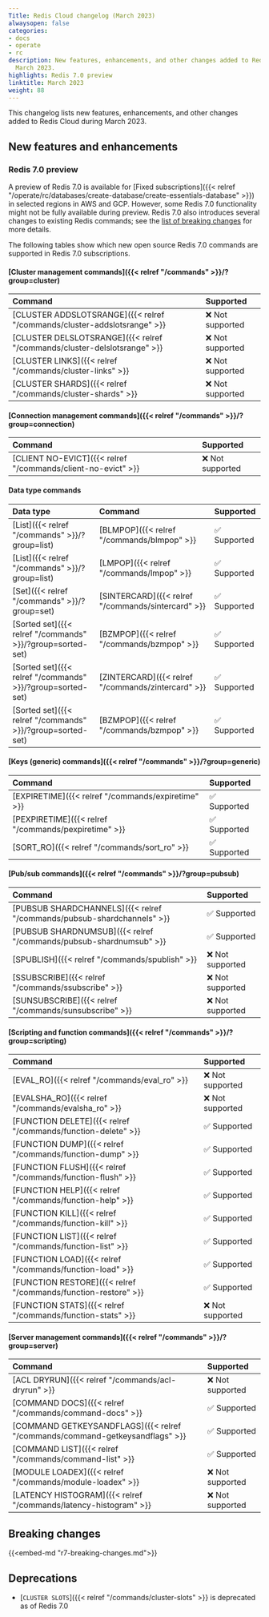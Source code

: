 ```yaml
---
Title: Redis Cloud changelog (March 2023)
alwaysopen: false
categories:
- docs
- operate
- rc
description: New features, enhancements, and other changes added to Redis Cloud during
  March 2023.
highlights: Redis 7.0 preview
linktitle: March 2023
weight: 88
---
```


This changelog lists new features, enhancements, and other changes added to Redis Cloud during March 2023.

## New features and enhancements

### Redis 7.0 preview

A preview of Redis 7.0 is available for [Fixed subscriptions]({{< relref "/operate/rc/databases/create-database/create-essentials-database" >}}) in selected regions in AWS and GCP. However, some Redis 7.0 functionality might not be fully available during preview. Redis 7.0 also introduces several changes to existing Redis commands; see the [list of breaking changes](#redis-70-breaking-changes) for more details.

The following tables show which new open source Redis 7.0 commands are supported in Redis 7.0 subscriptions.

#### [Cluster management commands]({{< relref "/commands" >}}/?group=cluster)

| <span style="min-width: 10em; display: table-cell">Command</span> | Supported |
|:--------|:----------|
| [CLUSTER ADDSLOTSRANGE]({{< relref "/commands/cluster-addslotsrange" >}} | <span title="Not supported">&#x274c; Not supported</span> |
| [CLUSTER DELSLOTSRANGE]({{< relref "/commands/cluster-delslotsrange" >}} | <span title="Not supported">&#x274c; Not supported</span> |
| [CLUSTER LINKS]({{< relref "/commands/cluster-links" >}} | <span title="Not supported">&#x274c; Not supported</span> |
| [CLUSTER SHARDS]({{< relref "/commands/cluster-shards" >}} | <span title="Not supported">&#x274c; Not supported</span> |

#### [Connection management commands]({{< relref "/commands" >}}/?group=connection)

| <span style="min-width: 10em; display: table-cell">Command</span> | Supported |
|:--------|:----------|
| [CLIENT NO-EVICT]({{< relref "/commands/client-no-evict" >}} | <span title="Not supported">&#x274c; Not supported</span> |

#### Data type commands

| Data type | Command | Supported |
|:----------|:--------|:----------|
| [List]({{< relref "/commands" >}}/?group=list) | [BLMPOP]({{< relref "/commands/blmpop" >}} | <span title="Supported">&#x2705; Supported</span>|
| [List]({{< relref "/commands" >}}/?group=list) | [LMPOP]({{< relref "/commands/lmpop" >}} | <span title="Supported">&#x2705; Supported</span>|
| [Set]({{< relref "/commands" >}}/?group=set) | [SINTERCARD]({{< relref "/commands/sintercard" >}} | <span title="Supported">&#x2705; Supported</span>|
| [Sorted set]({{< relref "/commands" >}}/?group=sorted-set) | [BZMPOP]({{< relref "/commands/bzmpop" >}} | <span title="Supported">&#x2705; Supported</span>|
| [Sorted set]({{< relref "/commands" >}}/?group=sorted-set) | [ZINTERCARD]({{< relref "/commands/zintercard" >}} | <span title="Supported">&#x2705; Supported</span>|
| [Sorted set]({{< relref "/commands" >}}/?group=sorted-set) | [BZMPOP]({{< relref "/commands/bzmpop" >}} | <span title="Supported">&#x2705; Supported</span>|

#### [Keys (generic) commands]({{< relref "/commands" >}}/?group=generic)

| <span style="min-width: 10em; display: table-cell">Command</span> | Supported |
|:--------|:----------|
| [EXPIRETIME]({{< relref "/commands/expiretime" >}} | <span title="Supported">&#x2705; Supported</span>|
| [PEXPIRETIME]({{< relref "/commands/pexpiretime" >}} | <span title="Supported">&#x2705; Supported</span>|
| [SORT_RO]({{< relref "/commands/sort_ro" >}} | <span title="Supported">&#x2705; Supported</span>|

#### [Pub/sub commands]({{< relref "/commands" >}}/?group=pubsub)

| <span style="min-width: 10em; display: table-cell">Command</span> | Supported |
|:--------|:----------|
| [PUBSUB SHARDCHANNELS]({{< relref "/commands/pubsub-shardchannels" >}} | <span title="Supported">&#x2705; Supported</span>|
| [PUBSUB SHARDNUMSUB]({{< relref "/commands/pubsub-shardnumsub" >}} | <span title="Supported">&#x2705; Supported</span>|
| [SPUBLISH]({{< relref "/commands/spublish" >}} | <span title="Not supported">&#x274c; Not supported</span> |
| [SSUBSCRIBE]({{< relref "/commands/ssubscribe" >}} | <span title="Not supported">&#x274c; Not supported</span> |
| [SUNSUBSCRIBE]({{< relref "/commands/sunsubscribe" >}} | <span title="Not supported">&#x274c; Not supported</span> |

#### [Scripting and function commands]({{< relref "/commands" >}}/?group=scripting)

| <span style="min-width: 10em; display: table-cell">Command</span> | Supported |
|:--------|:----------|
| [EVAL_RO]({{< relref "/commands/eval_ro" >}} | <span title="Not supported">&#x274c; Not supported</span> |
| [EVALSHA_RO]({{< relref "/commands/evalsha_ro" >}} | <span title="Not supported">&#x274c; Not supported</span> |
| [FUNCTION DELETE]({{< relref "/commands/function-delete" >}} | <span title="Supported">&#x2705; Supported</span>|
| [FUNCTION DUMP]({{< relref "/commands/function-dump" >}} | <span title="Supported">&#x2705; Supported</span>|
| [FUNCTION FLUSH]({{< relref "/commands/function-flush" >}} | <span title="Supported">&#x2705; Supported</span>|
| [FUNCTION HELP]({{< relref "/commands/function-help" >}} | <span title="Supported">&#x2705; Supported</span>|
| [FUNCTION KILL]({{< relref "/commands/function-kill" >}} | <span title="Supported">&#x2705; Supported</span>|
| [FUNCTION LIST]({{< relref "/commands/function-list" >}} | <span title="Supported">&#x2705; Supported</span>|
| [FUNCTION LOAD]({{< relref "/commands/function-load" >}} | <span title="Supported">&#x2705; Supported</span>|
| [FUNCTION RESTORE]({{< relref "/commands/function-restore" >}} | <span title="Supported">&#x2705; Supported</span>|
| [FUNCTION STATS]({{< relref "/commands/function-stats" >}} | <span title="Not supported">&#x274c; Not supported</span> |

#### [Server management commands]({{< relref "/commands" >}}/?group=server)

| <span style="min-width: 10em; display: table-cell">Command</span> | Supported |
|:--------|:----------|
| [ACL DRYRUN]({{< relref "/commands/acl-dryrun" >}} | <span title="Not supported">&#x274c; Not supported</span> |
| [COMMAND DOCS]({{< relref "/commands/command-docs" >}} | <span title="Supported">&#x2705; Supported</span>|
| [COMMAND GETKEYSANDFLAGS]({{< relref "/commands/command-getkeysandflags" >}} | <span title="Supported">&#x2705; Supported</span>|
| [COMMAND LIST]({{< relref "/commands/command-list" >}} | <span title="Supported">&#x2705; Supported</span>|
| [MODULE LOADEX]({{< relref "/commands/module-loadex" >}} | <span title="Not supported">&#x274c; Not supported</span> |
| [LATENCY HISTOGRAM]({{< relref "/commands/latency-histogram" >}} | <span title="Not supported">&#x274c; Not supported</span> |

## Breaking changes

{{<embed-md "r7-breaking-changes.md">}}

## Deprecations

- [`CLUSTER SLOTS`]({{< relref "/commands/cluster-slots" >}} is deprecated as of Redis 7.0
